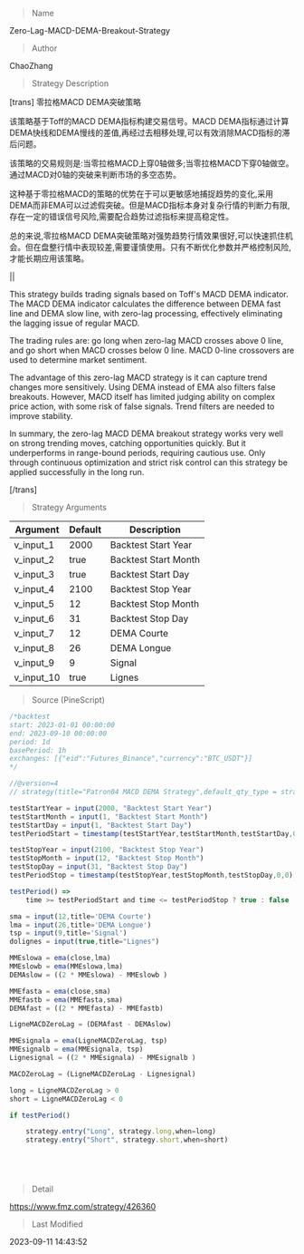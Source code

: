 
> Name

Zero-Lag-MACD-DEMA-Breakout-Strategy

> Author

ChaoZhang

> Strategy Description


[trans]
零拉格MACD DEMA突破策略

该策略基于Toff的MACD DEMA指标构建交易信号。MACD DEMA指标通过计算DEMA快线和DEMA慢线的差值,再经过去相移处理,可以有效消除MACD指标的滞后问题。

该策略的交易规则是:当零拉格MACD上穿0轴做多;当零拉格MACD下穿0轴做空。通过MACD对0轴的突破来判断市场的多空态势。

这种基于零拉格MACD的策略的优势在于可以更敏感地捕捉趋势的变化,采用DEMA而非EMA可以过滤假突破。但是MACD指标本身对复杂行情的判断力有限,存在一定的错误信号风险,需要配合趋势过滤指标来提高稳定性。

总的来说,零拉格MACD DEMA突破策略对强势趋势行情效果很好,可以快速抓住机会。但在盘整行情中表现较差,需要谨慎使用。只有不断优化参数并严格控制风险,才能长期应用该策略。

||

This strategy builds trading signals based on Toff's MACD DEMA indicator. The MACD DEMA indicator calculates the difference between DEMA fast line and DEMA slow line, with zero-lag processing, effectively eliminating the lagging issue of regular MACD. 

The trading rules are: go long when zero-lag MACD crosses above 0 line, and go short when MACD crosses below 0 line. MACD 0-line crossovers are used to determine market sentiment.

The advantage of this zero-lag MACD strategy is it can capture trend changes more sensitively. Using DEMA instead of EMA also filters false breakouts. However, MACD itself has limited judging ability on complex price action, with some risk of false signals. Trend filters are needed to improve stability.

In summary, the zero-lag MACD DEMA breakout strategy works very well on strong trending moves, catching opportunities quickly. But it underperforms in range-bound periods, requiring cautious use. Only through continuous optimization and strict risk control can this strategy be applied successfully in the long run.

[/trans]

> Strategy Arguments



|Argument|Default|Description|
|----|----|----|
|v_input_1|2000|Backtest Start Year|
|v_input_2|true|Backtest Start Month|
|v_input_3|true|Backtest Start Day|
|v_input_4|2100|Backtest Stop Year|
|v_input_5|12|Backtest Stop Month|
|v_input_6|31|Backtest Stop Day|
|v_input_7|12|DEMA Courte|
|v_input_8|26|DEMA Longue|
|v_input_9|9|Signal|
|v_input_10|true|Lignes|


> Source (PineScript)

``` javascript
/*backtest
start: 2023-01-01 00:00:00
end: 2023-09-10 00:00:00
period: 1d
basePeriod: 1h
exchanges: [{"eid":"Futures_Binance","currency":"BTC_USDT"}]
*/

//@version=4
// strategy(title="Patron04 MACD DEMA Strategy",default_qty_type = strategy.percent_of_equity,default_qty_value = 3500, overlay=true)

testStartYear = input(2000, "Backtest Start Year") 
testStartMonth = input(1, "Backtest Start Month")
testStartDay = input(1, "Backtest Start Day")
testPeriodStart = timestamp(testStartYear,testStartMonth,testStartDay,0,0)

testStopYear = input(2100, "Backtest Stop Year")
testStopMonth = input(12, "Backtest Stop Month")
testStopDay = input(31, "Backtest Stop Day")
testPeriodStop = timestamp(testStopYear,testStopMonth,testStopDay,0,0)

testPeriod() =>
    time >= testPeriodStart and time <= testPeriodStop ? true : false

sma = input(12,title='DEMA Courte')
lma = input(26,title='DEMA Longue')
tsp = input(9,title='Signal')
dolignes = input(true,title="Lignes")

MMEslowa = ema(close,lma)
MMEslowb = ema(MMEslowa,lma)
DEMAslow = ((2 * MMEslowa) - MMEslowb )

MMEfasta = ema(close,sma)
MMEfastb = ema(MMEfasta,sma)
DEMAfast = ((2 * MMEfasta) - MMEfastb)

LigneMACDZeroLag = (DEMAfast - DEMAslow)

MMEsignala = ema(LigneMACDZeroLag, tsp)
MMEsignalb = ema(MMEsignala, tsp)
Lignesignal = ((2 * MMEsignala) - MMEsignalb )

MACDZeroLag = (LigneMACDZeroLag - Lignesignal)

long = LigneMACDZeroLag > 0
short = LigneMACDZeroLag < 0

if testPeriod()

    strategy.entry("Long", strategy.long,when=long)
    strategy.entry("Short", strategy.short,when=short)






```

> Detail

https://www.fmz.com/strategy/426360

> Last Modified

2023-09-11 14:43:52
